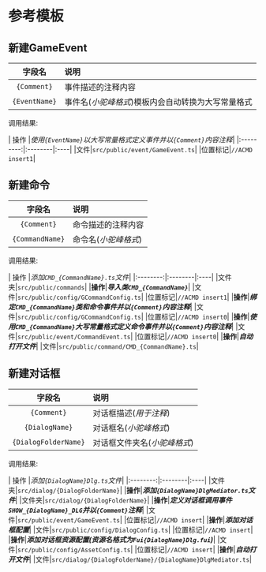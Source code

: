 # 参考模板

## 新建GameEvent

|   字段名  | 说明 |
|:--------:|:-----|
|`{Comment}`|事件描述的注释内容|
|`{EventName}`|事件名(*小驼峰格式*)模板内会自动转换为大写常量格式|

调用结果:

|   操作   |*使用`{EventName}`以大写常量格式定义事件并以`{Comment}`内容注释*|
|:---------:|:--------|:----|
|文件|`src/public/event/GameEvent.ts`|
|位置标记|`//ACMD insert1`|

## 新建命令

|   字段名  | 说明 |
|:--------:|:-----|
|`{Comment}`|命令描述的注释内容|
|`{CommandName}`|命令名(*小驼峰格式*)|

调用结果:

|   操作   |*添加`CMD_{CommandName}.ts`文件*|
|:--------:|:--------|:----|
|文件夹|`src/public/commands`|
|**操作**|***导入类`CMD_{CommandName}`***|
|文件|`src/public/config/GCommandConfig.ts`|
|位置标记|`//ACMD insert1`|
|**操作**|***绑定`CMD_{CommandName}`类和命令事件并以`{Comment}`内容注释***|
|文件|`src/public/config/GCommandConfig.ts`|
|位置标记|`//ACMD insert0`|
|**操作**|***使用`CMD_{CommandName}`大写常量格式定义命令事件并以`{Comment}`内容注释***|
|文件|`src/public/event/CommandEvent.ts`|
|位置标记|`//ACMD insert0`|
|**操作**|***自动打开文件***|
|文件|`src/public/command/CMD_{CommandName}.ts`|

## 新建对话框

|   字段名  | 说明 |
|:--------:|:-----|
|`{Comment}`|对话框描述(*用于注释*)|
|`{DialogName}`|对话框名(*小驼峰格式*)|
|`{DialogFolderName}`|对话框文件夹名(*小驼峰格式*)|

调用结果:

|   操作   |*添加`{DialogName}Dlg.ts`文件*|
|:--------:|:--------|:----|
|文件夹|`src/dialog/{DialogFolderName}`|
|**操作**|***添加`{DialogName}DlgMediator.ts`文件***|
|文件夹|`src/dialog/{DialogFolderName}`|
|**操作**|***定义对话框调用事件`SHOW_{DialogName}_DLG`并以`{Comment}`注释***|
|文件|`src/public/event/GameEvent.ts`|
|位置标记|`//ACMD insert`|
|**操作**|***添加对话框配置***|
|文件|`src/public/config/DialogConfig.ts`|
|位置标记|`//ACMD insert`|
|**操作**|***添加对话框资源配置(资源名格式为`Fui{DialogName}Dlg.fui`)***|
|文件|`src/public/config/AssetConfig.ts`|
|位置标记|`//ACMD insert`|
|**操作**|***自动打开文件***|
|文件|`src/dialog/{DialogFolderName}/{DialogName}DlgMediator.ts`|